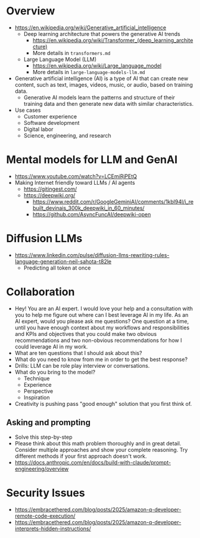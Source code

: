 # Overview

- https://en.wikipedia.org/wiki/Generative_artificial_intelligence
    + Deep learning architecture that powers the generative AI trends
        * https://en.wikipedia.org/wiki/Transformer_(deep_learning_architecture)
        * More details in `transformers.md`
    + Large Language Model (LLM)
        * https://en.wikipedia.org/wiki/Large_language_model
        * More details in `large-language-models-llm.md`
- Generative artificial intelligence (AI) is a type of AI that can
  create new content, such as text, images, videos, music, or audio,
  based on training data.
    + Generative AI models learn the patterns and structure of their
      training data and then generate new data with similar
      characteristics.
- Use cases
    + Customer experience
    + Software development
    + Digital labor
    + Science, engineering, and research

# Mental models for LLM and GenAI

- https://www.youtube.com/watch?v=LCEmiRjPEtQ
- Making Internet friendly toward LLMs / AI agents
    + https://gitingest.com/
    + https://deepwiki.org/
        * https://www.reddit.com/r/GoogleGeminiAI/comments/1kbl94l/i_rebuilt_devinais_300k_deepwiki_in_60_minutes/
        * https://github.com/AsyncFuncAI/deepwiki-open

# Diffusion LLMs

- https://www.linkedin.com/pulse/diffusion-llms-rewriting-rules-language-generation-neil-sahota-t82le
    + Predicting all token at once

# Collaboration

- Hey! You are an AI expert. I would love your help and a consultation
  with you to help me figure out where can I best leverage AI in my
  life. As an AI expert, would you please ask me questions? One question
  at a time, until you have enough context about my workflows and
  responsibilities and KPIs and objectives that you could make two
  obvious recommendations and two non-obvious recommendations for how I
  could leverage AI in my work.
- What are ten questions that I should ask about this?
- What do you need to know from me in order to get the best response?
- Drills: LLM can be role play interview or conversations.
- What do you bring to the model?
    + Technique
    + Experience
    + Perspective
    + Inspiration
- Creativity is pushing pass "good enough" solution that you first think
  of.

## Asking and prompting

- Solve this step-by-step
- Please think about this math problem thoroughly and in great
  detail. Consider multiple approaches and show your complete
  reasoning. Try different methods if your first approach doesn't work.
- https://docs.anthropic.com/en/docs/build-with-claude/prompt-engineering/overview

# Security Issues

- https://embracethered.com/blog/posts/2025/amazon-q-developer-remote-code-execution/
- https://embracethered.com/blog/posts/2025/amazon-q-developer-interprets-hidden-instructions/
